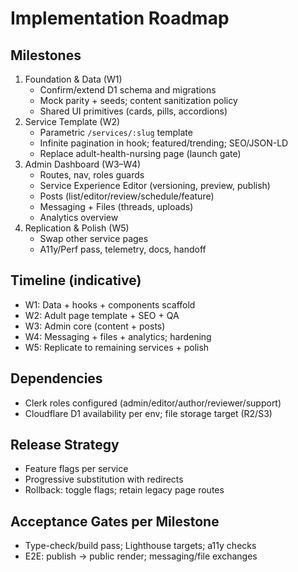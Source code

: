 # Implementation Roadmap

## Milestones
1. Foundation & Data (W1)
   - Confirm/extend D1 schema and migrations
   - Mock parity + seeds; content sanitization policy
   - Shared UI primitives (cards, pills, accordions)
2. Service Template (W2)
   - Parametric `/services/:slug` template
   - Infinite pagination in hook; featured/trending; SEO/JSON-LD
   - Replace adult-health-nursing page (launch gate)
3. Admin Dashboard (W3–W4)
   - Routes, nav, roles guards
   - Service Experience Editor (versioning, preview, publish)
   - Posts (list/editor/review/schedule/feature)
   - Messaging + Files (threads, uploads)
   - Analytics overview
4. Replication & Polish (W5)
   - Swap other service pages
   - A11y/Perf pass, telemetry, docs, handoff

## Timeline (indicative)
- W1: Data + hooks + components scaffold
- W2: Adult page template + SEO + QA
- W3: Admin core (content + posts)
- W4: Messaging + files + analytics; hardening
- W5: Replicate to remaining services + polish

## Dependencies
- Clerk roles configured (admin/editor/author/reviewer/support)
- Cloudflare D1 availability per env; file storage target (R2/S3)

## Release Strategy
- Feature flags per service
- Progressive substitution with redirects
- Rollback: toggle flags; retain legacy page routes

## Acceptance Gates per Milestone
- Type-check/build pass; Lighthouse targets; a11y checks
- E2E: publish → public render; messaging/file exchanges

